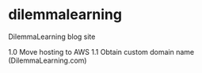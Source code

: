 # dilemmalearning
DilemmaLearning blog site

1.0 Move hosting to AWS
1.1 Obtain custom domain name (DilemmaLearning.com)



